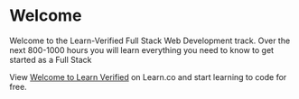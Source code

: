 # Welcome

Welcome to the Learn-Verified Full Stack Web Development track. Over the next 800-1000 hours you will learn everything you need to know to get started as a Full Stack 
<p class='util--hide'>View <a href='https://learn.co/lessons/welcome-to-learn-verified'>Welcome to Learn Verified</a> on Learn.co and start learning to code for free.</p>
